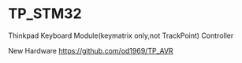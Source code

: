 # TP_STM32
Thinkpad Keyboard Module(keymatrix only,not TrackPoint) Controller  
  
New Hardware https://github.com/od1969/TP_AVR
